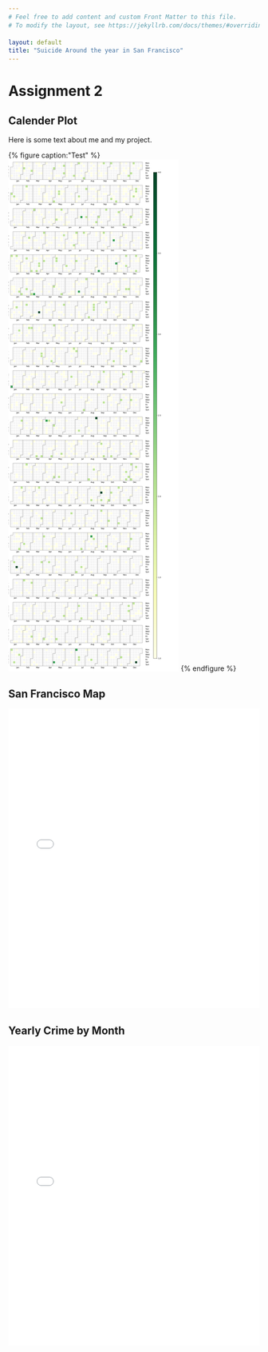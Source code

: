 ```yaml
---
# Feel free to add content and custom Front Matter to this file.
# To modify the layout, see https://jekyllrb.com/docs/themes/#overriding-theme-defaults

layout: default
title: "Suicide Around the year in San Francisco"
---
```


# Assignment 2

## Calender Plot

Here is some text about me and my project.

{% figure caption:"Test" %}
    ![Calender Plot](assets/calendar_plot.png)
{% endfigure %}



## San Francisco Map

<iframe src="assets/map.html" width="100%" height="600" style="border:none;"></iframe>

## Yearly Crime by Month

<iframe src="assets/bokeh_plot.html" width="100%" height="600" style="border:none;"></iframe>